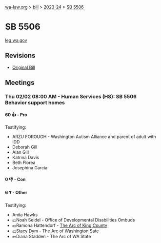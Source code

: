 [wa-law.org](/) > [bill](/bill/) > [2023-24](/bill/2023-24/) > [SB 5506](/bill/2023-24/sb/5506/)

# SB 5506
[leg.wa.gov](https://app.leg.wa.gov/billsummary?BillNumber=5506&Year=2023&Initiative=false)

## Revisions
* [Original Bill](1/)

## Meetings
### Thu 02/02 08:00 AM - Human Services (HS): SB 5506 Behavior support homes
#### 60 👍 - Pro
Testifying:
* ARZU FOROUGH - Washington Autism Alliance and parent of adult with IDD
* Deborah Gill
* Alan Gill
* Katrina  Davis
* Beth Florea
* Josephina García

#### 0 👎 - Con

#### 6 ❓ - Other
Testifying:
* Anita  Hawks 
* 💵Noah Seidel - Office of Developmental Disabilities Ombuds
* 💵Ramona Hattendorf - [The Arc of King County](/org/the_arc_of_king_county/)
* 💵Stacy Dym - The Arc of Washington Sate
* 💵Diana Stadden - The Arc of WA State
